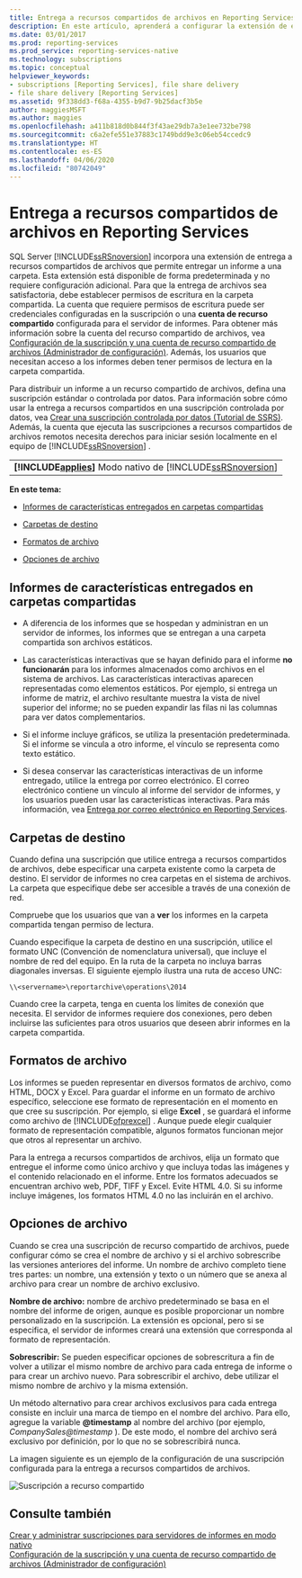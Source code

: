 ```yaml
---
title: Entrega a recursos compartidos de archivos en Reporting Services | Microsoft Docs
description: En este artículo, aprenderá a configurar la extensión de entrega de recursos compartidos de archivos que permite entregar un informe a una carpeta.
ms.date: 03/01/2017
ms.prod: reporting-services
ms.prod_service: reporting-services-native
ms.technology: subscriptions
ms.topic: conceptual
helpviewer_keywords:
- subscriptions [Reporting Services], file share delivery
- file share delivery [Reporting Services]
ms.assetid: 9f338dd3-f68a-4355-b9d7-9b25dacf3b5e
author: maggiesMSFT
ms.author: maggies
ms.openlocfilehash: a411b818d0b844f3f43ae29db7a3e1ee732be798
ms.sourcegitcommit: c6a2efe551e37883c1749bdd9e3c06eb54ccedc9
ms.translationtype: HT
ms.contentlocale: es-ES
ms.lasthandoff: 04/06/2020
ms.locfileid: "80742049"
---
```

# <a name="file-share-delivery-in-reporting-services"></a>Entrega a recursos compartidos de archivos en Reporting Services
  SQL Server [!INCLUDE[ssRSnoversion](../../includes/ssrsnoversion-md.md)] incorpora una extensión de entrega a recursos compartidos de archivos que permite entregar un informe a una carpeta. Esta extensión está disponible de forma predeterminada y no requiere configuración adicional. Para que la entrega de archivos sea satisfactoria, debe establecer permisos de escritura en la carpeta compartida. La cuenta que requiere permisos de escritura puede ser credenciales configuradas en la suscripción o una **cuenta de recurso compartido** configurada para el servidor de informes. Para obtener más información sobre la cuenta del recurso compartido de archivos, vea [Configuración de la suscripción y una cuenta de recurso compartido de archivos &#40;Administrador de configuración&#41;](../../reporting-services/install-windows/subscription-settings-and-a-file-share-account-configuration-manager.md). Además, los usuarios que necesitan acceso a los informes deben tener permisos de lectura en la carpeta compartida.  
  
 Para distribuir un informe a un recurso compartido de archivos, defina una suscripción estándar o controlada por datos. Para información sobre cómo usar la entrega a recursos compartidos en una suscripción controlada por datos, vea [Crear una suscripción controlada por datos &#40;Tutorial de SSRS&#41;](../../reporting-services/create-a-data-driven-subscription-ssrs-tutorial.md). Además, la cuenta que ejecuta las suscripciones a recursos compartidos de archivos remotos necesita derechos para iniciar sesión localmente en el equipo de [!INCLUDE[ssRSnoversion](../../includes/ssrsnoversion-md.md)] .  
  
||  
|-|  
|**[!INCLUDE[applies](../../includes/applies-md.md)]** Modo nativo de [!INCLUDE[ssRSnoversion](../../includes/ssrsnoversion-md.md)] | Modo de SharePoint de [!INCLUDE[ssRSnoversion](../../includes/ssrsnoversion-md.md)]|  
  
 **En este tema:**  
  
-   [Informes de características entregados en carpetas compartidas](#bkmk_Characteristics)  
  
-   [Carpetas de destino](#bkmk_target_folders)  
  
-   [Formatos de archivo](#bkmk_file_formats)  
  
-   [Opciones de archivo](#bkmk_file_options)  
  
##  <a name="characteristics-reports-delivered-to-shared-folders"></a><a name="bkmk_Characteristics"></a> Informes de características entregados en carpetas compartidas  
  
-   A diferencia de los informes que se hospedan y administran en un servidor de informes, los informes que se entregan a una carpeta compartida son archivos estáticos.  
  
-   Las características interactivas que se hayan definido para el informe **no funcionarán** para los informes almacenados como archivos en el sistema de archivos. Las características interactivas aparecen representadas como elementos estáticos. Por ejemplo, si entrega un informe de matriz, el archivo resultante muestra la vista de nivel superior del informe; no se pueden expandir las filas ni las columnas para ver datos complementarios.  
  
-   Si el informe incluye gráficos, se utiliza la presentación predeterminada. Si el informe se vincula a otro informe, el vínculo se representa como texto estático.  
  
-   Si desea conservar las características interactivas de un informe entregado, utilice la entrega por correo electrónico. El correo electrónico contiene un vínculo al informe del servidor de informes, y los usuarios pueden usar las características interactivas. Para más información, vea [Entrega por correo electrónico en Reporting Services](../../reporting-services/subscriptions/e-mail-delivery-in-reporting-services.md).  
  
##  <a name="target-folders"></a><a name="bkmk_target_folders"></a> Carpetas de destino  
 Cuando defina una suscripción que utilice entrega a recursos compartidos de archivos, debe especificar una carpeta existente como la carpeta de destino. El servidor de informes no crea carpetas en el sistema de archivos. La carpeta que especifique debe ser accesible a través de una conexión de red.  
  
 Compruebe que los usuarios que van a **ver** los informes en la carpeta compartida tengan permiso de lectura.  
  
 Cuando especifique la carpeta de destino en una suscripción, utilice el formato UNC (Convención de nomenclatura universal), que incluye el nombre de red del equipo. En la ruta de la carpeta no incluya barras diagonales inversas. El siguiente ejemplo ilustra una ruta de acceso UNC:  
  
```  
\\<servername>\reportarchive\operations\2014  
```  
  
 Cuando cree la carpeta, tenga en cuenta los límites de conexión que necesita. El servidor de informes requiere dos conexiones, pero deben incluirse las suficientes para otros usuarios que deseen abrir informes en la carpeta compartida.  
  
##  <a name="file-formats"></a><a name="bkmk_file_formats"></a> Formatos de archivo  
 Los informes se pueden representar en diversos formatos de archivo, como HTML, DOCX y Excel. Para guardar el informe en un formato de archivo específico, seleccione ese formato de representación en el momento en que cree su suscripción. Por ejemplo, si elige **Excel** , se guardará el informe como archivo de [!INCLUDE[ofprexcel](../../includes/ofprexcel-md.md)] . Aunque puede elegir cualquier formato de representación compatible, algunos formatos funcionan mejor que otros al representar un archivo.  
  
 Para la entrega a recursos compartidos de archivos, elija un formato que entregue el informe como único archivo y que incluya todas las imágenes y el contenido relacionado en el informe. Entre los formatos adecuados se encuentran archivo web, PDF, TIFF y Excel. Evite HTML 4.0. Si su informe incluye imágenes, los formatos HTML 4.0 no las incluirán en el archivo.  
  
##  <a name="file-options"></a><a name="bkmk_file_options"></a> Opciones de archivo  
 Cuando se crea una suscripción de recurso compartido de archivos, puede configurar cómo se crea el nombre de archivo y si el archivo sobrescribe las versiones anteriores del informe. Un nombre de archivo completo tiene tres partes: un nombre, una extensión y texto o un número que se anexa al archivo para crear un nombre de archivo exclusivo.  
  
 **Nombre de archivo:** nombre de archivo predeterminado se basa en el nombre del informe de origen, aunque es posible proporcionar un nombre personalizado en la suscripción. La extensión es opcional, pero si se especifica, el servidor de informes creará una extensión que corresponda al formato de representación.  
  
 **Sobrescribir:** Se pueden especificar opciones de sobrescritura a fin de volver a utilizar el mismo nombre de archivo para cada entrega de informe o para crear un archivo nuevo. Para sobrescribir el archivo, debe utilizar el mismo nombre de archivo y la misma extensión.  
  
 Un método alternativo para crear archivos exclusivos para cada entrega consiste en incluir una marca de tiempo en el nombre del archivo. Para ello, agregue la variable **\@timestamp** al nombre del archivo (por ejemplo, *CompanySales@timestamp* ). De este modo, el nombre del archivo será exclusivo por definición, por lo que no se sobrescribirá nunca.  
  
 La imagen siguiente es un ejemplo de la configuración de una suscripción configurada para la entrega a recursos compartidos de archivos.  
  
 ![Suscripción a recurso compartido](../../reporting-services/subscriptions/media/ssrs-file-share-subscription.png "Suscripción a recurso compartido")  
  
## <a name="see-also"></a>Consulte también  
 [Crear y administrar suscripciones para servidores de informes en modo nativo](../../reporting-services/subscriptions/create-and-manage-subscriptions-for-native-mode-report-servers.md)   
 [Configuración de la suscripción y una cuenta de recurso compartido de archivos &#40;Administrador de configuración&#41;](../../reporting-services/install-windows/subscription-settings-and-a-file-share-account-configuration-manager.md)  
  
  
